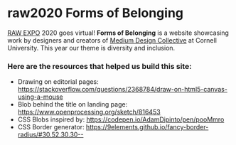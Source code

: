 # raw2020 Forms of Belonging
[RAW EXPO](https://cornellmedium.design/raw/) 2020 goes virtual!
**Forms of Belonging** is a website showcasing work by designers and creators of [Medium Design Collective](https://cornellmedium.design/) at Cornell University. This year our theme is diversity and inclusion.

### Here are the resources that helped us build this site:
- Drawing on editorial pages: https://stackoverflow.com/questions/2368784/draw-on-html5-canvas-using-a-mouse
- Blob behind the title on landing page: https://www.openprocessing.org/sketch/816453
- CSS Blobs inspired by: https://codepen.io/AdamDipinto/pen/pooMmro
- CSS Border generator: https://9elements.github.io/fancy-border-radius/#30.52.30.30--
